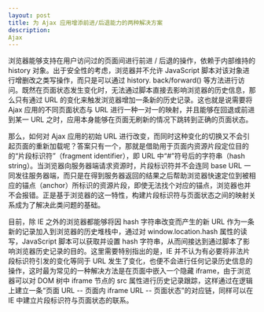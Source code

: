 ```yaml
---
layout: post
title: 为 Ajax 应用增添前进/后退能力的两种解决方案
description: 
Ajax
---
```


浏览器能够支持在用户访问过的页面间进行前进 / 后退的操作，依赖于内部维持的 history 对象。出于安全性的考虑，浏览器并不允许 JavaScript 脚本对该对象进行增删改之类写操作，而只是可以通过 history. back/forward() 等方法进行访问。既然在页面状态发生变化时，无法通过脚本直接去影响浏览器的历史信息，那么只有通过 URL 的变化来触发浏览器增加一条新的历史记录。这也就是说需要将 Ajax 应用的不同页面状态与 URL 进行一种一对一的映射，并且能够在回退或前进到某一 URL 之时，应用本身能够在页面无刷新的情况下跳转到正确的页面状态。


那么，如何对 Ajax 应用的初始 URL 进行改变，而同时这种变化的切换又不会引起页面的重新加载呢？答案只有一个，那就是借助用于页面内资源片段定位目的的“片段标识符”（fragment identifier），即 URL 中“#”符号后的字符串（hash string）。当浏览器向服务器端请求资源时，片段标识符并不会连同 base URL 一同发往服务器端，而只是在得到服务器返回的结果之后帮助浏览器快速定位到被相应的锚点（anchor）所标识的资源片段，即使无法找个对应的锚点，浏览器也并不会报错。正是基于浏览器的这一特性，构建片段标识符与页面状态之间的映射关系成为了解决此类问题的基础。

目前，除 IE 之外的浏览器都能够将因 hash 字符串改变而产生的新 URL 作为一条新的记录加入到浏览器的历史堆栈中，通过对 window.location.hash 属性的读写，JavaScript 脚本可以获取并设置 hash 字符串，从而间接达到通过脚本了影响浏览器历史记录的目的。这里需要特别指出的是，IE 并不认为有必要将非法片段标识符引发的变化等同于 URL 发生了变化，也便不会进行任何记录历史信息的操作，这时最为常见的一种解决方法是在页面中嵌入一个隐藏 iframe，由于浏览器可以对 DOM 树中 iframe 节点的 src 属性进行历史记录跟踪，这样通过在逻辑上建立一条“页面 URL -- 页面内 iframe URL -- 页面状态”的对应链，同样可以在 IE 中建立片段标识符与页面状态的联系。